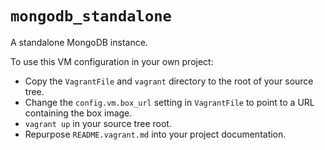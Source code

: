 `mongodb_standalone`
====================

A standalone MongoDB instance.

To use this VM configuration in your own project:

* Copy the `VagrantFile` and `vagrant` directory to the root of your source
  tree.
* Change the `config.vm.box_url` setting in `VagrantFile` to point to a URL
  containing the box image.
* `vagrant up` in your source tree root.
* Repurpose `README.vagrant.md` into your project documentation.
